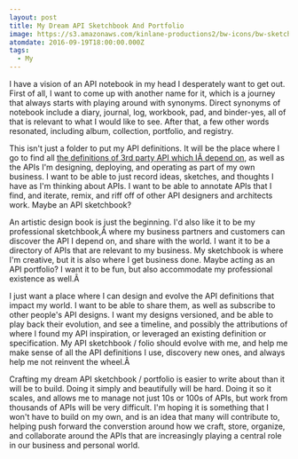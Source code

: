 ```yaml
---
layout: post
title: My Dream API Sketchbook And Portfolio
image: https://s3.amazonaws.com/kinlane-productions2/bw-icons/bw-sketchbook.png
atomdate: 2016-09-19T18:00:00.000Z
tags:
  - My
---
```

I have a vision of an API notebook in my head I desperately want to get out. First of all, I want to come up with another name for it, which is a journey that always starts with playing around with synonyms. Direct synonyms of notebook include a diary, journal, log, workbook, pad, and binder-yes, all of that is relevant to what I would like to see. After that, a few other words resonated, including album, collection, portfolio, and registry.

This isn't just a folder to put my API definitions. It will be the place where I go to find all [the definitions of 3rd party API which IÂ depend on](http://stack.apievangelist.com/companies.html), as well as the APIs I'm designing, deploying, and operating as part of my own business. I want to be able to just record ideas, sketches, and thoughts I have as I'm thinking about APIs. I want to be able to annotate APIs that I find, and iterate, remix, and riff off of other API designers and architects work. Maybe an API sketchbook?

An artistic design book is just the beginning. I'd also like it to be my professional sketchbook,Â where my business partners and customers can discover the API I depend on, and share with the world. I want it to be a directory of APIs that are relevant to my business. My sketchbook is where I'm creative, but it is also where I get business done. Maybe acting as an API portfolio? I want it to be fun, but also accommodate my professional existence as well.Â 

I just want a place where I can design and evolve the API definitions that impact my world. I want to be able to share them, as well as subscribe to other people's API designs. I want my designs versioned, and be able to play back their evolution, and see a timeline, and possibly the attributions of where I found my API inspiration, or leveraged an existing definition or specification. My API sketchbook / folio should evolve with me, and help me make sense of all the API definitions I use, discovery new ones, and always help me not reinvent the wheel.Â 

Crafting my dream API sketchbook / portfolio is easier to write about than it will be to build. Doing it simply and beautifully will be hard. Doing it so it scales, and allows me to manage not just 10s or 100s of APIs, but work from thousands of APIs will be very difficult. I'm hoping it is something that I won't have to build on my own, and is an idea that many will contribute to, helping push forward the converstion around how we craft, store, organize, and collaborate around the APIs that are increasingly playing a central role in our business and personal world.